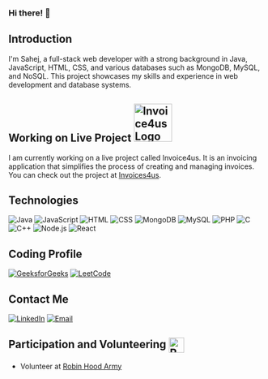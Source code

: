 ### Hi there! 👋

## Introduction
I'm Sahej, a full-stack web developer with a strong background in Java, JavaScript, HTML, CSS, and various databases such as MongoDB, MySQL, and NoSQL. This project showcases my skills and experience in web development and database systems.

## Working on Live Project [<img src="http://invoices4us.com/images/Invoices4Us-logos_dark.png" alt="Invoice4us Logo" width="75">](http://invoices4us.com/)
I am currently working on a live project called Invoice4us. It is an invoicing application that simplifies the process of creating and managing invoices. You can check out the project at [Invoices4us](http://invoices4us.com/).

## Technologies

![Java](https://img.shields.io/badge/-Java-orange?style=flat&logo=java&logoColor=white)
![JavaScript](https://img.shields.io/badge/-JavaScript-yellow?style=flat&logo=javascript&logoColor=white)
![HTML](https://img.shields.io/badge/-HTML-red?style=flat&logo=html5&logoColor=white)
![CSS](https://img.shields.io/badge/-CSS-blue?style=flat&logo=css3&logoColor=white)
![MongoDB](https://img.shields.io/badge/-MongoDB-green?style=flat&logo=mongodb&logoColor=white)
![MySQL](https://img.shields.io/badge/-MySQL-blue?style=flat&logo=mysql&logoColor=white)
![PHP](https://img.shields.io/badge/-PHP-purple?style=flat&logo=php&logoColor=white)
![C](https://img.shields.io/badge/-C-blue?style=flat&logo=c&logoColor=white)
![C++](https://img.shields.io/badge/-C++-blue?style=flat&logo=c%2B%2B&logoColor=white)
![Node.js](https://img.shields.io/badge/-Node.js-green?style=flat&logo=node.js&logoColor=white)
![React](https://img.shields.io/badge/-React-blue?style=flat&logo=react&logoColor=white)

## Coding Profile

[![GeeksforGeeks](https://img.shields.io/badge/-GeeksforGeeks-brightgreen?style=flat&logo=geeksforgeeks&logoColor=white)](https://auth.geeksforgeeks.org/user/horasahvdj1)
[![LeetCode](https://img.shields.io/badge/-LeetCode-black?style=flat&logo=leetcode&logoColor=white)](https://leetcode.com/horasahej2203/)

## Contact Me

[![LinkedIn](https://img.shields.io/badge/-LinkedIn-blue?style=flat&logo=linkedin&logoColor=white)](https://www.linkedin.com/in/sahej-hora-5497171b0/)
[![Email](https://img.shields.io/badge/-Gmail-red?style=flat&logo=gmail&logoColor=white)](mailto:horasahej2203@gmail.com)

## Participation and Volunteering <a href="https://robinhoodarmy.com/"><img src="https://robinhoodarmy.com/assets/RHALogo/RHALogoFinal.png" alt="RHA Logo" width="30" style="vertical-align: middle;"></a>

- Volunteer at [Robin Hood Army](https://robinhoodarmy.com/)











<!--
**Sahej2203/Sahej2203** is a ✨ _special_ ✨ repository because its `README.md` (this file) appears on your GitHub profile.

Here are some ideas to get you started:

- 🔭 I’m currently working on ...
- 🌱 I’m currently learning ...
- 👯 I’m looking to collaborate on ...
- 🤔 I’m looking for help with ...
- 💬 Ask me about ...
- 📫 How to reach me: ...
- 😄 Pronouns: ...
- ⚡ Fun fact: ...
-->
